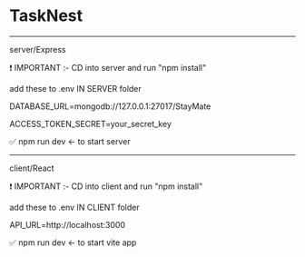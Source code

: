 # TaskNest
--------------------------------------------------------------------------------
server/Express

❗ IMPORTANT :- CD into server and run "npm install"

add these to .env IN SERVER folder 

DATABASE_URL=mongodb://127.0.0.1:27017/StayMate

ACCESS_TOKEN_SECRET=your_secret_key

✅ npm run dev <- to start server 

--------------------------------------------------------------------------------
client/React

❗ IMPORTANT :- CD into client and run "npm install"

add these to .env IN CLIENT folder 

API_URL=http://localhost:3000

✅ npm run dev <- to start vite app 
